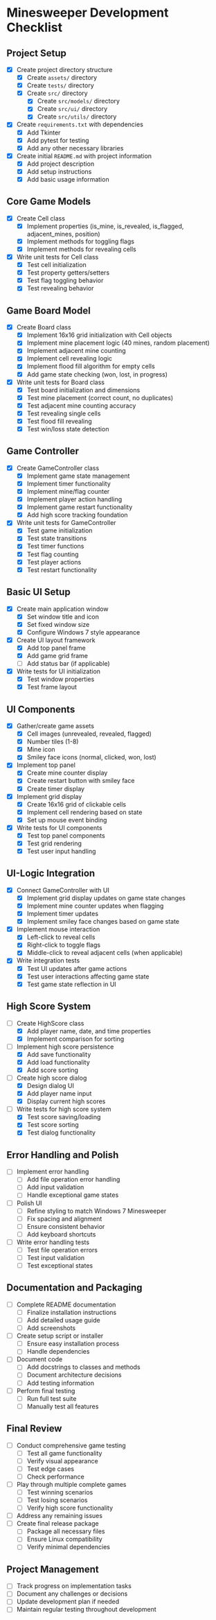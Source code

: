 # Minesweeper Development Checklist

## Project Setup
- [x] Create project directory structure
  - [x] Create `assets/` directory
  - [x] Create `tests/` directory
  - [x] Create `src/` directory
    - [x] Create `src/models/` directory
    - [x] Create `src/ui/` directory
    - [x] Create `src/utils/` directory
- [x] Create `requirements.txt` with dependencies
  - [x] Add Tkinter
  - [x] Add pytest for testing
  - [x] Add any other necessary libraries
- [x] Create initial `README.md` with project information
  - [x] Add project description
  - [x] Add setup instructions
  - [x] Add basic usage information

## Core Game Models
- [x] Create Cell class
  - [x] Implement properties (is_mine, is_revealed, is_flagged, adjacent_mines, position)
  - [x] Implement methods for toggling flags
  - [x] Implement methods for revealing cells
- [x] Write unit tests for Cell class
  - [x] Test cell initialization
  - [x] Test property getters/setters
  - [x] Test flag toggling behavior
  - [x] Test revealing behavior

## Game Board Model
- [x] Create Board class
  - [x] Implement 16x16 grid initialization with Cell objects
  - [x] Implement mine placement logic (40 mines, random placement)
  - [x] Implement adjacent mine counting
  - [x] Implement cell revealing logic
  - [x] Implement flood fill algorithm for empty cells
  - [x] Add game state checking (won, lost, in progress)
- [x] Write unit tests for Board class
  - [x] Test board initialization and dimensions
  - [x] Test mine placement (correct count, no duplicates)
  - [x] Test adjacent mine counting accuracy
  - [x] Test revealing single cells
  - [x] Test flood fill revealing
  - [x] Test win/loss state detection

## Game Controller
- [x] Create GameController class
  - [x] Implement game state management
  - [x] Implement timer functionality
  - [x] Implement mine/flag counter
  - [x] Implement player action handling
  - [x] Implement game restart functionality
  - [x] Add high score tracking foundation
- [x] Write unit tests for GameController
  - [x] Test game initialization
  - [x] Test state transitions
  - [x] Test timer functions
  - [x] Test flag counting
  - [x] Test player actions
  - [x] Test restart functionality

## Basic UI Setup
- [x] Create main application window
  - [x] Set window title and icon
  - [x] Set fixed window size
  - [x] Configure Windows 7 style appearance
- [x] Create UI layout framework
  - [x] Add top panel frame
  - [x] Add game grid frame
  - [ ] Add status bar (if applicable)
- [x] Write tests for UI initialization
  - [x] Test window properties
  - [x] Test frame layout

## UI Components
- [x] Gather/create game assets
  - [x] Cell images (unrevealed, revealed, flagged)
  - [x] Number tiles (1-8)
  - [x] Mine icon
  - [x] Smiley face icons (normal, clicked, won, lost)
- [x] Implement top panel
  - [x] Create mine counter display
  - [x] Create restart button with smiley face
  - [x] Create timer display
- [x] Implement grid display
  - [x] Create 16x16 grid of clickable cells
  - [x] Implement cell rendering based on state
  - [x] Set up mouse event binding
- [x] Write tests for UI components
  - [x] Test top panel components
  - [x] Test grid rendering
  - [x] Test user input handling

## UI-Logic Integration
- [x] Connect GameController with UI
  - [x] Implement grid display updates on game state changes
  - [x] Implement mine counter updates when flagging
  - [x] Implement timer updates
  - [x] Implement smiley face changes based on game state
- [x] Implement mouse interaction
  - [x] Left-click to reveal cells
  - [x] Right-click to toggle flags
  - [x] Middle-click to reveal adjacent cells (when applicable)
- [x] Write integration tests
  - [x] Test UI updates after game actions
  - [x] Test user interactions affecting game state
  - [x] Test game state reflection in UI

## High Score System
- [ ] Create HighScore class
  - [x] Add player name, date, and time properties
  - [x] Implement comparison for sorting
- [ ] Implement high score persistence
  - [x] Add save functionality
  - [x] Add load functionality
  - [x] Add score sorting
- [ ] Create high score dialog
  - [x] Design dialog UI
  - [x] Add player name input
  - [x] Display current high scores
- [ ] Write tests for high score system
  - [x] Test score saving/loading
  - [x] Test score sorting
  - [x] Test dialog functionality

## Error Handling and Polish
- [ ] Implement error handling
  - [ ] Add file operation error handling
  - [ ] Add input validation
  - [ ] Handle exceptional game states
- [ ] Polish UI
  - [ ] Refine styling to match Windows 7 Minesweeper
  - [ ] Fix spacing and alignment
  - [ ] Ensure consistent behavior
  - [ ] Add keyboard shortcuts
- [ ] Write error handling tests
  - [ ] Test file operation errors
  - [ ] Test input validation
  - [ ] Test exceptional states

## Documentation and Packaging
- [ ] Complete README documentation
  - [ ] Finalize installation instructions
  - [ ] Add detailed usage guide
  - [ ] Add screenshots
- [ ] Create setup script or installer
  - [ ] Ensure easy installation process
  - [ ] Handle dependencies
- [ ] Document code
  - [ ] Add docstrings to classes and methods
  - [ ] Document architecture decisions
  - [ ] Add testing information
- [ ] Perform final testing
  - [ ] Run full test suite
  - [ ] Manually test all features

## Final Review
- [ ] Conduct comprehensive game testing
  - [ ] Test all game functionality
  - [ ] Verify visual appearance
  - [ ] Test edge cases
  - [ ] Check performance
- [ ] Play through multiple complete games
  - [ ] Test winning scenarios
  - [ ] Test losing scenarios
  - [ ] Verify high score functionality
- [ ] Address any remaining issues
- [ ] Create final release package
  - [ ] Package all necessary files
  - [ ] Ensure Linux compatibility
  - [ ] Verify minimal dependencies

## Project Management
- [ ] Track progress on implementation tasks
- [ ] Document any challenges or decisions
- [ ] Update development plan if needed
- [ ] Maintain regular testing throughout development
